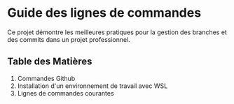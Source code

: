 # Guide des lignes de commandes

Ce projet démontre les meilleures pratiques pour la gestion des branches et des commits dans un projet professionnel.

## Table des Matières

1. Commandes Github
2. Installation d'un environnement de travail avec WSL
3. Lignes de commandes courantes